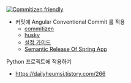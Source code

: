 [![Commitizen friendly](https://img.shields.io/badge/commitizen-friendly-brightgreen.svg)](http://commitizen.github.io/cz-cli/)

- 커밋에 Angular Conventional Commit 룰 적용 
  - [commitizen](https://github.com/commitizen/cz-cli#congratulations-your-repo-is-commitizen-friendly-time-to-flaunt-it)
  - [husky](https://github.com/typicode/husky)
  - [설정 가이드](https://leesuhyung.medium.com/cra-custom-template-%EC%83%9D%EC%84%B1-npm-%EC%97%90-%EA%B2%8C%EC%8B%9C-%EB%B0%8F-ci-cd-%EA%B5%AC%EC%84%B1%ED%95%98%EA%B8%B0-2-f937ffc12764)
  - [Semantic Release Of Spring App](https://github.com/md-learn/semantic-release)

Python 프로젝트에 적용하기
- https://dailyheumsi.tistory.com/266
